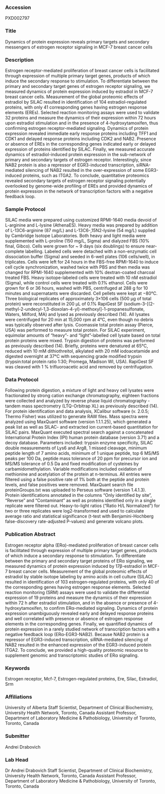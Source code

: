 ### Accession
PXD002797

### Title
Dynamics of protein expression reveals primary targets and secondary messengers of estrogen receptor signaling in MCF-7 breast cancer cells

### Description
Estrogen receptor-mediated proliferation of breast cancer cells is facilitated through expression of multiple primary target genes, products of which induce the secondary response to stimulation. To differentiate between the primary and secondary target genes of estrogen receptor signaling, we measured dynamics of protein expression induced by estradiol in MCF-7 breast cancer cells. Measurement of the global proteomic effects of estradiol by SILAC resulted in identification of 104 estradiol-regulated proteins, with only 41 corresponding genes having estrogen response elements (EREs). Selected reaction monitoring assays were used to validate 32 proteins and measure the dynamics of their expression within 72 hours upon estradiol stimulation and in the presence of 4-hydroxytamoxifen, thus confirming estrogen receptor-mediated signaling. Dynamics of protein expression revealed immediate early response proteins including TFF1 and CDK1 and delayed response proteins including CDK2 and NAB2. Presence or absence of EREs in the corresponding genes indicated early or delayed expression of proteins identified by SILAC. Finally, we measured accurate dynamics of estradiol-induced protein expression in the sub-network of primary and secondary targets of estrogen receptor. Interestingly, since NAB2 protein is also a repressor of EGR3-induced transcription, siRNA-mediated silencing of NAB2 resulted in the over-expression of some EGR3-induced proteins, such as ITGA2. To conclude, quantitative proteomics revealed secondary targets of estrogen receptor signaling potentially overlooked by genome-wide profiling of EREs and provided dynamics of protein expression in the network of transcription factors with a negative feedback loop.

### Sample Protocol
SILAC media were prepared using customized RPMI-1640 media devoid of L-arginine and L-lysine (AthenaES). Heavy media was prepared by addition of L-13C6-arginine (87 mg/L) and L-13C6-,15N2-lysine (54 mg/L) supplied by Cambridge Isotope Laboratories. Both heavy and light media were supplemented with L-proline (150 mg/L, Sigma) and dialyzed FBS (10% final, Gibco). Cells were grown for ~ 9 days (six doublings) to ensure near-complete labelling. Labeled cells were detached with a non-enzymatic cell dissociation buffer (Sigma) and seeded in 6-well plates (106 cells/well), in triplicates. Cells were left for 24 hours in the FBS-free RPMI-1640 to induce cell cycle synchronization, washed twice with PBS and then media was changed for RPMI-1640 supplemented with 10% dextran-coated charcoal treated FBS. Heavy isotope-labeled cells were treated with 10 nM estradiol (Sigma), while control cells were treated with 0.1% ethanol. Cells were grown for 6 or 36 hours, washed with PBS, centrifuged at 288 g for 10 minutes and supernatants were discarded. Cell pellets were kept at −80°C. Three biological replicates of approximately 3×106 cells (500 μg of total protein) were reconstituted in 200 μL of 0.1% RapiGest SF (sodium-3-[(2-methyl-2-undecyl-1,3-dioxolan-4-yl)-methoxyl]-1-propanesulfonate, Waters, Milford, MA) and lysed as previously described (14). All lysates were centrifuged for 20 min at 15,000 rpm at 4°C, even though no debris was typically observed after lysis. Coomassie total protein assay (Pierce, USA) was performed to measure total protein. For SILAC experiment, equimolar amounts of “heavy”- and “light”-labelled cell lysate based on total protein proteins were mixed. Trypsin digestion of proteins was performed as previously described (14). Briefly, proteins were denatured at 65°C, reduced with 10 mM dithiothreitol, alkylated with 20 mM iodoacetamide and digested overnight at 37°C with sequencing grade modified trypsin (trypsin:total protein ratio 1:30; Promega, Madison WI, USA). RapiGest SF was cleaved with 1 % trifluoroacetic acid and removed by centrifugation.

### Data Protocol
Following protein digestion, a mixture of light and heavy cell lysates were fractionated by strong cation exchange chromatography, eighteen fractions were collected and analyzed by reverse phase liquid chromatography - tandem mass spectrometry (LTQ-Orbitrap XL) as previously described (14). For protein identification and data analysis, XCalibur software (v. 2.0.5; Thermo Fisher) was utilized to generate RAW files. Mass spectra were analyzed using MaxQuant software (version 1.1.1.25), which generated a peak list as well as SILAC- and extracted ion current-based quantitation for SILAC pairs. MaxQuant executed spectral search against a concatenated International Protein Index (IPI) human protein database (version 3.71) and a decoy database. Parameters included: trypsin enzyme specificity, SILAC double measurements of Lys6 and Arg8, 1 missed cleavage, minimum peptide length of 7 amino acids, minimum of 1 unique peptide, top 6 MS/MS peaks per 100 Da, peptide mass tolerance of 20 ppm for precursor ion and MS/MS tolerance of 0.5 Da and fixed modification of cysteines by carbamidomethylation. Variable modifications included oxidation of methionine and acetylation of the protein at n-terminus. All entries were filtered using a false positive rate of 1% both at the peptide and protein levels, and false positives were removed. MaxQuant search file proteinGroups.txt was uploaded to Perseus software (version 1.4.1.3). Protein identifications annotated in the columns “Only identified by site”, “Reverse” and “Contaminant” as well as proteins identified only in a single replicate were filtered out. Heavy-to-light ratios (“Ratio H/L Normalized”) for two or three replicates were log2-transformed and used to calculate average ratio and statistical significance (t-test with Benjamini-Hochberg false-discovery rate-adjusted P-values) and generate volcano plots.

### Publication Abstract
Estrogen receptor alpha (ER&#x3b1;)-mediated proliferation of breast cancer cells is facilitated through expression of multiple primary target genes, products of which induce a secondary response to stimulation. To differentiate between the primary and secondary target proteins of ER&#x3b1; signaling, we measured dynamics of protein expression induced by 17&#x3b2;-estradiol in MCF-7 breast cancer cells. Measurement of the global proteomic effects of estradiol by stable isotope labeling by amino acids in cell culture (SILAC) resulted in identification of 103 estrogen-regulated proteins, with only 40 of the corresponding genes having estrogen response elements. Selected reaction monitoring (SRM) assays were used to validate the differential expression of 19 proteins and measure the dynamics of their expression within 72 h after estradiol stimulation, and in the absence or presence of 4-hydroxytamoxifen, to confirm ER&#x3b1;-mediated signaling. Dynamics of protein expression unambiguously revealed early and delayed response proteins and well correlated with presence or absence of estrogen response elements in the corresponding genes. Finally, we quantified dynamics of protein expression in a rarely studied network of transcription factors with a negative feedback loop (ER&#x3b1;-EGR3-NAB2). Because NAB2 protein is a repressor of EGR3-induced transcription, siRNA-mediated silencing of NAB2 resulted in the enhanced expression of the EGR3-induced protein ITGA2. To conclude, we provided a high-quality proteomic resource to supplement genomic and transcriptomic studies of ER&#x3b1; signaling.

### Keywords
Estrogen receptor, Mcf-7, Estrogen-regulated proteins, Ere, Silac, Estradiol, Srm

### Affiliations
University of Alberta
Staff Scientist, Department of Clinical Biochemistry, University Health Network, Toronto, Canada Assistant Professor, Department of Laboratory Medicine & Pathobiology, University of Toronto, Toronto, Canada

### Submitter
Andrei Drabovich

### Lab Head
Dr Andrei Drabovich
Staff Scientist, Department of Clinical Biochemistry, University Health Network, Toronto, Canada Assistant Professor, Department of Laboratory Medicine & Pathobiology, University of Toronto, Toronto, Canada


